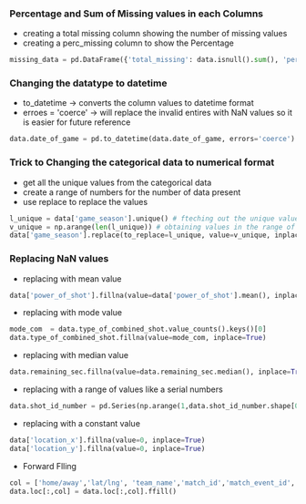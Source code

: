### Percentage and Sum of Missing values in each Columns
* creating a total missing column showing the number of missing values
* creating a perc_missing column to show the Percentage

 ```python
missing_data = pd.DataFrame({'total_missing': data.isnull().sum(), 'perc_missing': (data.isnull().sum()/data.shape[0])*100})
 ```

### Changing the datatype to datetime
* to_datetime -> converts the column values to datetime format
* erroes = 'coerce' -> will replace the invalid entires with NaN values so it is easier for future reference
```python
data.date_of_game = pd.to_datetime(data.date_of_game, errors='coerce')
```

### Trick to Changing the categorical data to numerical format
* get all the unique values from the categorical data
* create a range of numbers for the number of data present
* use replace to replace the values 
```python
l_unique = data['game_season'].unique() # fteching out the unique values from game_season
v_unique = np.arange(len(l_unique)) # obtaining values in the range of the length of I_unique
data['game_season'].replace(to_replace=l_unique, value=v_unique, inplace=True) # replacing categorical data with numerical values
```

### Replacing NaN values
* replacing with mean value
```python
data['power_of_shot'].fillna(value=data['power_of_shot'].mean(), inplace=True)
```
* replacing with mode value
```python
mode_com  = data.type_of_combined_shot.value_counts().keys()[0]
data.type_of_combined_shot.fillna(value=mode_com, inplace=True)
```
* replacing with median value
```python
data.remaining_sec.fillna(value=data.remaining_sec.median(), inplace=True)
```
* replacing with a range of values like a serial numbers 
```python
data.shot_id_number = pd.Series(np.arange(1,data.shot_id_number.shape[0]+1))
```
* replacing with a constant value 
```python
data['location_x'].fillna(value=0, inplace=True)
data['location_y'].fillna(value=0, inplace=True)
```
* Forward Flling
```python
col = ['home/away','lat/lng', 'team_name','match_id','match_event_id', 'team_id', 'remaining_min', 'knockout_match',  'game_season' ]
data.loc[:,col] = data.loc[:,col].ffill()
```
